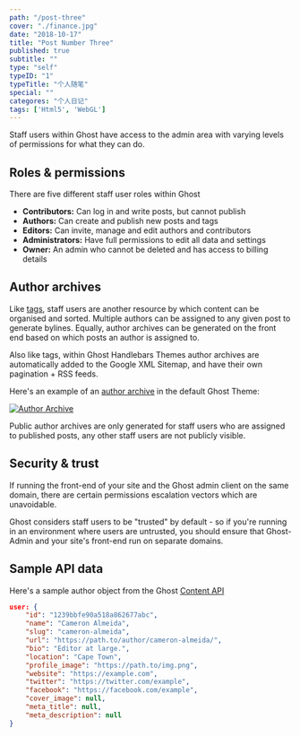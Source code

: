 ```yaml
---
path: "/post-three"
cover: "./finance.jpg"
date: "2018-10-17"
title: "Post Number Three"
published: true
subtitle: ""
type: "self"
typeID: "1"
typeTitle: "个人随笔"
special: ""
categores: "个人日记"
tags: ['Html5', 'WebGL']
---
```


Staff users within Ghost have access to the admin area with varying levels of permissions for what they can do.


## Roles & permissions

There are five different staff user roles within Ghost

- **Contributors:** Can log in and write posts, but cannot publish
- **Authors:** Can create and publish new posts and tags
- **Editors:** Can invite, manage and edit authors and contributors
- **Administrators:** Have full permissions to edit all data and settings
- **Owner:** An admin who cannot be deleted and has access to billing details


## Author archives

Like [tags](/concepts/tags/), staff users are another resource by which content can be organised and sorted. Multiple authors can be assigned to any given post to generate bylines. Equally, author archives can be generated on the front end based on which posts an author is assigned to.

Also like tags, within Ghost Handlebars Themes author archives are automatically added to the Google XML Sitemap, and have their own pagination + RSS feeds.

Here's an example of an [author archive](https://demo.ghost.io/author/martin/) in the default Ghost Theme:

[![Author Archive](../images/concepts/author-archive.jpg)](https://demo.ghost.io/author/martin/)

Public author archives are only generated for staff users who are assigned to published posts, any other staff users are not publicly visible.


## Security & trust

If running the front-end of your site and the Ghost admin client on the same domain, there are certain permissions escalation vectors which are unavoidable.

Ghost considers staff users to be "trusted" by default - so if you're running in an environment where users are untrusted, you should ensure that Ghost-Admin and your site's front-end run on separate domains.


## Sample API data

Here's a sample author object from the Ghost [Content API](/api/content/)

```json
user: {
    "id": "1239bbfe90a518a862677abc",
    "name": "Cameron Almeida",
    "slug": "cameron-almeida",
    "url": "https://path.to/author/cameron-almeida/",
    "bio": "Editor at large.",
    "location": "Cape Town",
    "profile_image": "https://path.to/img.png",
    "website": "https://example.com",
    "twitter": "https://twitter.com/example",
    "facebook": "https://facebook.com/example",
    "cover_image": null,
    "meta_title": null,
    "meta_description": null
}
```
